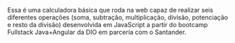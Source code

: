 Essa é uma calculadora básica que roda na web capaz de realizar seis diferentes operações (soma, subtração, multiplicação, divisão, potenciação e resto da divisão) desenvolvida em JavaScript a partir do bootcamp Fullstack Java+Angular da DIO em parceria com o Santander.

